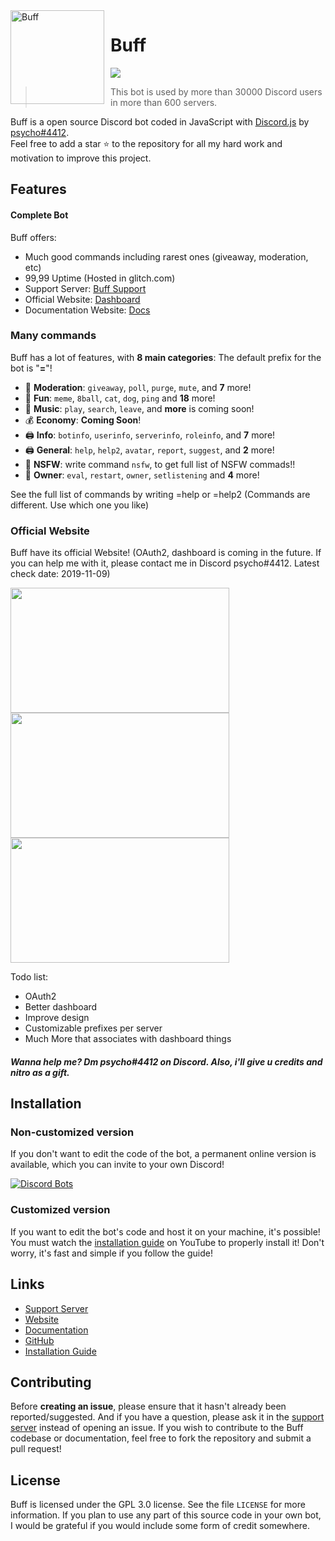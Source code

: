 <img width="150" height="150" align="left" style="float: left; margin: 0 10px 0 0;" alt="Buff" src="https://cdn.discordapp.com/avatars/637650540561694730/7da77a0cfbf0d1f2b0ba1d91e4032908.png?size=2048">  

  # Buff

[![](https://img.shields.io/discord/565048515357835264.svg?logo=discord&colorB=7289DA)](http://buffbot.7m.pl/)

> This bot is used by more than 30000 Discord users in more than 600 servers.

Buff is a open source Discord bot coded in JavaScript with [Discord.js](https://discord.js.org) by [psycho#4412](https://discordapp.com/invite/CaBVadF).  
Feel free to add a star ⭐ to the repository for all my hard work and motivation to improve this project.

## Features

#### Complete Bot

Buff offers:
*   Much good commands including rarest ones (giveaway, moderation, etc)
*   99,99 Uptime (Hosted in glitch.com)
*   Support Server: [Buff Support](https://discordapp.com/invite/CaBVadF)
*   Official Website: [Dashboard](http://buffbot.7m.pl/)
*   Documentation Website: [Docs](http://buffbot.7m.pl/docs/)

### Many commands

Buff has a lot of features, with **8 main categories**:
The default prefix for the bot is "**=**"!
*   🚓 **Moderation**: `giveaway`, `poll`, `purge`, `mute`, and **7** more! 
*   👻 **Fun**: `meme`, `8ball`, `cat`, `dog`, `ping` and **18** more! 
*   🎵 **Music**: `play`, `search`, `leave`, and **more** is coming soon! 
*   💰 **Economy**: **Coming Soon**! 
*   🖨️ **Info**: `botinfo`, `userinfo`, `serverinfo`, `roleinfo`, and **7** more! 
*   🖨️ **General**: `help`, `help2`, `avatar`, `report`, `suggest`, and **2** more! 
*   🚓 **NSFW**: write command `nsfw`, to get full list of NSFW commads!! 
*   👑 **Owner**: `eval`, `restart`, `owner`, `setlistening` and **4** more!

See the full list of commands by writing =help or =help2 (Commands are different. Use which one you like)

### Official Website

Buff have its official Website! (OAuth2, dashboard is coming in the future. If you can help me with it, please contact me in Discord psycho#4412. Latest check date: 2019-11-09)

<img align="left" style="float: centrer; margin: 0 10px 0 0;" src="http://buffbot.7m.pl/images/1.png" height="200" width="350"/>
<img align="center" style="float: left; margin: 0 10px 0 0;" src="http://buffbot.7m.pl/images/2.png" height="200" width="350"/>
<img align="center" style="float: centrer; margin: 0 10px 0 0;" src="http://buffbot.7m.pl/images/3.png" height="200" width="350"/>

Todo list:

- OAuth2
- Better dashboard
- Improve design
- Customizable prefixes per server
- Much More that associates with dashboard things
##### Wanna help me? Dm psycho#4412 on Discord. Also, i'll give u credits and nitro as a gift.

## Installation

### Non-customized version

If you don't want to edit the code of the bot, a permanent online version is available, which you can invite to your own Discord!   

[![Discord Bots](https://discordbots.org/api/widget/5574457198926888777.svg)](https://discordbots.org/bot/55744885719892688897)

### Customized version

If you want to edit the bot's code and host it on your machine, it's possible!  
You must watch the [installation guide](youtube.com) on YouTube to properly install it! Don't worry, it's fast and simple if you follow the guide!

## Links

*   [Support Server](https://discordapp.com/invite/CaBVadF)
*   [Website](http://buffbot.7m.pl/)
*   [Documentation](http://buffbot.7m.pl/docs/)
*   [GitHub](https://github.com/DNDCoding/Buff)
*   [Installation Guide](youtube.com)

## Contributing

Before **creating an issue**, please ensure that it hasn't already been reported/suggested.
And if you have a question, please ask it in the [support server](https://discordapp.com/invite/CaBVadF) instead of opening an issue.
If you wish to contribute to the Buff codebase or documentation, feel free to fork the repository and submit a pull request!

## License

Buff is licensed under the GPL 3.0 license. See the file `LICENSE` for more information. If you plan to use any part of this source code in your own bot, I would be grateful if you would include some form of credit somewhere.
